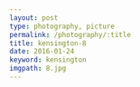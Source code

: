 ```yaml
---
layout: post
type: photography, picture
permalink: /photography/:title
title: kensington-8
date: 2016-01-24
keyword: kensington
imgpath: 8.jpg
---
```



